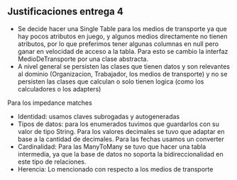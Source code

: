## Justificaciones entrega 4

- Se decide hacer una Single Table para los medios de transporte ya que hay pocos atributos en juego, y algunos medios
directamente no tienen atributos, por lo que preferimos tener algunas columnas en null pero ganar en velocidad de acceso
a la tabla. Para esto se cambio la interfaz MedioDeTransporte por una clase abstracta.
- A nivel general se persisten las clases que tienen datos y son relevantes al dominio 
(Organizacion, Trabajador, los medios de transporte) y no se persisten las clases que calculan o solo tienen logica 
(como los calculadores o los adapters)

Para los impedance matches
- Identidad: usamos claves subrogadas y autogeneradas
- Tipos de datos: para los enumerados tuvimos que guardarlos con su valor de tipo String. Para los valores decimales 
se tuvo que adaptar en base a la cantidad de decimales. Para las fechas usamos un converter
- Cardinalidad: Para las ManyToMany se tuvo que hacer una tabla intermedia, ya que la base de datos no soporta 
la bidireccionalidad en este tipo de relaciones.
- Herencia: Lo mencionado con respecto a los medios de transporte 


